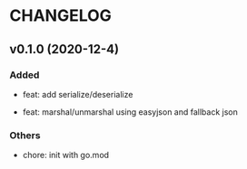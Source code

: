 # CHANGELOG

## v0.1.0 (2020-12-4)

### Added

- feat: add serialize/deserialize

- feat: marshal/unmarshal using easyjson and fallback json

### Others

- chore: init with go.mod